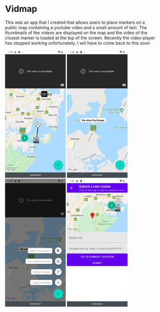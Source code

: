 # Vidmap
This was an app that I created that allows users to place markers on a public map containing a youtube video and a small amount of text.
The thumbnails of the videos are displayed on the map and the video of the closest marker is loaded at the top of the screen.
Recently the video player has stopped working unfortunately. I will have to come back to this soon

<img src="https://raw.githubusercontent.com/Gumbo64/Vidmap/main/map.jpg"  width="200"/>
<img src="https://raw.githubusercontent.com/Gumbo64/Vidmap/main/text.jpg"  width="200"/>
<img src="https://raw.githubusercontent.com/Gumbo64/Vidmap/main/menu.jpg"  width="200"/>
<img src="https://raw.githubusercontent.com/Gumbo64/Vidmap/main/submit.jpg"  width="200"/>
